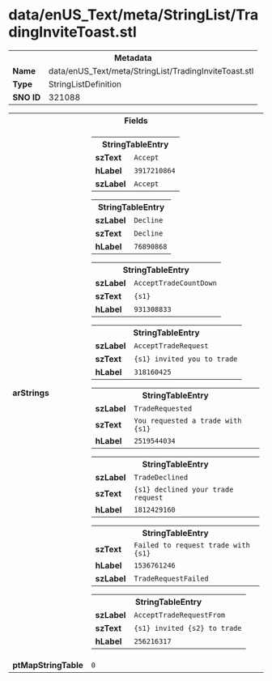 <h1>data/enUS_Text/meta/StringList/TradingInviteToast.stl</h1><table><tr><th colspan="100%">Metadata</th></tr><tr><td><b>Name</b></td><td>data/enUS_Text/meta/StringList/TradingInviteToast.stl</td></tr><tr><td><b>Type</b></td><td>StringListDefinition</td></tr><tr><td><b>SNO ID</b></td><td>321088</td></tr></table>

<table><tr><th colspan="100%">Fields</th></tr><tr><td><b>arStrings</b></td><td><table><tr><th colspan="100%">StringTableEntry</th></tr><tr><td><b>szText</b></td><td><code>Accept</code></td></tr><tr><td><b>hLabel</b></td><td><code>3917210864</code></td></tr><tr><td><b>szLabel</b></td><td><code>Accept</code></td></tr></table>


<table><tr><th colspan="100%">StringTableEntry</th></tr><tr><td><b>szLabel</b></td><td><code>Decline</code></td></tr><tr><td><b>szText</b></td><td><code>Decline</code></td></tr><tr><td><b>hLabel</b></td><td><code>76890868</code></td></tr></table>


<table><tr><th colspan="100%">StringTableEntry</th></tr><tr><td><b>szLabel</b></td><td><code>AcceptTradeCountDown</code></td></tr><tr><td><b>szText</b></td><td><code>{s1}</code></td></tr><tr><td><b>hLabel</b></td><td><code>931308833</code></td></tr></table>


<table><tr><th colspan="100%">StringTableEntry</th></tr><tr><td><b>szLabel</b></td><td><code>AcceptTradeRequest</code></td></tr><tr><td><b>szText</b></td><td><code>{s1} invited you to trade</code></td></tr><tr><td><b>hLabel</b></td><td><code>318160425</code></td></tr></table>


<table><tr><th colspan="100%">StringTableEntry</th></tr><tr><td><b>szLabel</b></td><td><code>TradeRequested</code></td></tr><tr><td><b>szText</b></td><td><code>You requested a trade with {s1}</code></td></tr><tr><td><b>hLabel</b></td><td><code>2519544034</code></td></tr></table>


<table><tr><th colspan="100%">StringTableEntry</th></tr><tr><td><b>szLabel</b></td><td><code>TradeDeclined</code></td></tr><tr><td><b>szText</b></td><td><code>{s1} declined your trade request  </code></td></tr><tr><td><b>hLabel</b></td><td><code>1812429160</code></td></tr></table>


<table><tr><th colspan="100%">StringTableEntry</th></tr><tr><td><b>szText</b></td><td><code>Failed to request trade with {s1}</code></td></tr><tr><td><b>hLabel</b></td><td><code>1536761246</code></td></tr><tr><td><b>szLabel</b></td><td><code>TradeRequestFailed</code></td></tr></table>


<table><tr><th colspan="100%">StringTableEntry</th></tr><tr><td><b>szLabel</b></td><td><code>AcceptTradeRequestFrom</code></td></tr><tr><td><b>szText</b></td><td><code>{s1} invited {s2} to trade</code></td></tr><tr><td><b>hLabel</b></td><td><code>256216317</code></td></tr></table>


</td></tr><tr><td><b>ptMapStringTable</b></td><td><code>0</code></td></tr></table>

